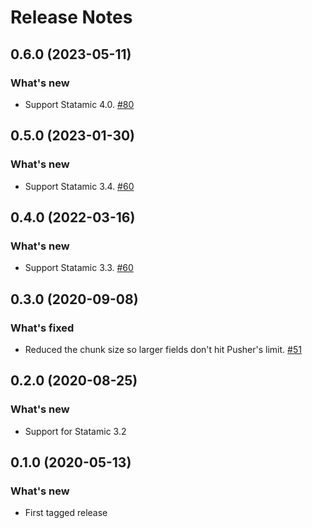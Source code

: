 # Release Notes

## 0.6.0 (2023-05-11)

### What's new
- Support Statamic 4.0. [#80](https://github.com/statamic/collaboration/pull/80)



## 0.5.0 (2023-01-30)

### What's new
- Support Statamic 3.4. [#60](https://github.com/statamic/collaboration/issues/74)



## 0.4.0 (2022-03-16)

### What's new
- Support Statamic 3.3. [#60](https://github.com/statamic/collaboration/issues/60)



## 0.3.0 (2020-09-08)

### What's fixed
- Reduced the chunk size so larger fields don't hit Pusher's limit. [#51](https://github.com/statamic/collaboration/pull/51)



## 0.2.0 (2020-08-25)

### What's new
- Support for Statamic 3.2



## 0.1.0 (2020-05-13)

### What's new
- First tagged release
